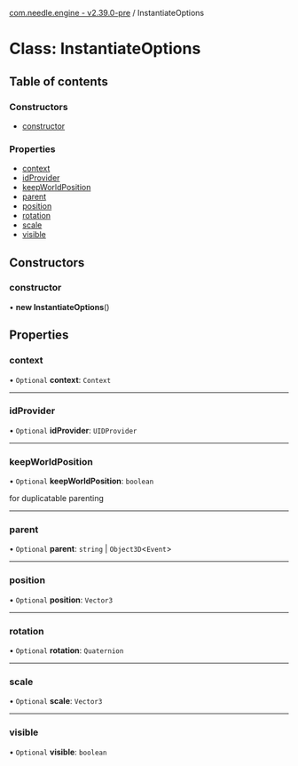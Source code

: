 [com.needle.engine - v2.39.0-pre](../README.md) / InstantiateOptions

# Class: InstantiateOptions

## Table of contents

### Constructors

- [constructor](InstantiateOptions.md#constructor)

### Properties

- [context](InstantiateOptions.md#context)
- [idProvider](InstantiateOptions.md#idprovider)
- [keepWorldPosition](InstantiateOptions.md#keepworldposition)
- [parent](InstantiateOptions.md#parent)
- [position](InstantiateOptions.md#position)
- [rotation](InstantiateOptions.md#rotation)
- [scale](InstantiateOptions.md#scale)
- [visible](InstantiateOptions.md#visible)

## Constructors

### constructor

• **new InstantiateOptions**()

## Properties

### context

• `Optional` **context**: `Context`

___

### idProvider

• `Optional` **idProvider**: `UIDProvider`

___

### keepWorldPosition

• `Optional` **keepWorldPosition**: `boolean`

for duplicatable parenting

___

### parent

• `Optional` **parent**: `string` \| `Object3D`<`Event`\>

___

### position

• `Optional` **position**: `Vector3`

___

### rotation

• `Optional` **rotation**: `Quaternion`

___

### scale

• `Optional` **scale**: `Vector3`

___

### visible

• `Optional` **visible**: `boolean`
